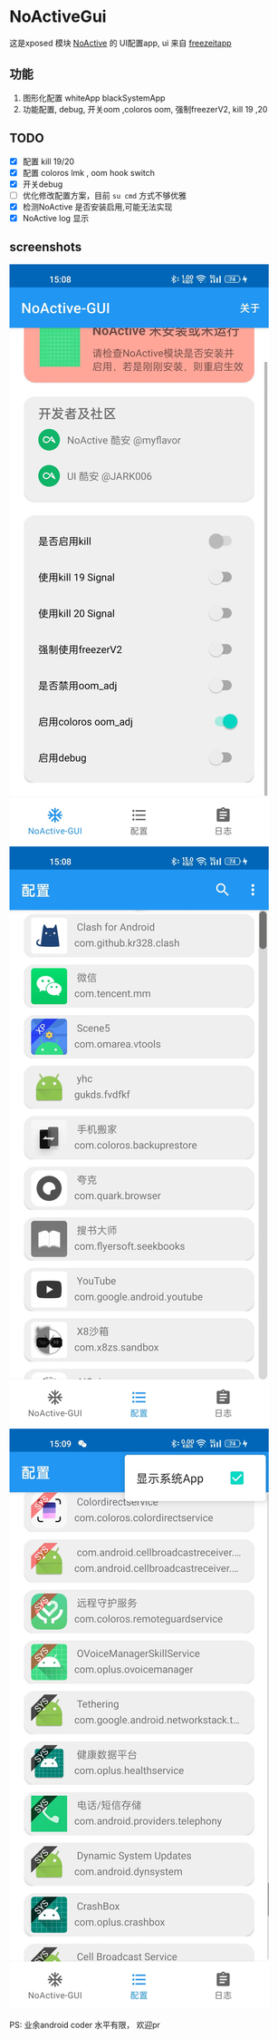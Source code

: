 # NoActiveGui


这是xposed 模块 [NoActive](https://github.com/myflavor/NoActive) 的 UI配置app, ui 来自 [freezeitapp](https://github.com/jark006/freezeitapp)

## 功能

1. 图形化配置 whiteApp blackSystemApp
2. 功能配置, debug, 开关oom ,coloros oom, 强制freezerV2, kill 19 ,20

## TODO

 - [x] 配置 kill 19/20
 - [x] 配置 coloros lmk , oom hook switch
 - [x] 开关debug
 - [ ] 优化修改配置方案，目前 `su cmd` 方式不够优雅
 - [x] 检测NoActive 是否安装启用,可能无法实现
 - [x] NoActive log 显示 
## screenshots

 ![](screenshots/3.jpeg)
 ![](screenshots/2.jpeg)
 ![](screenshots/1.jpeg)



PS: 业余android coder 水平有限， 欢迎pr